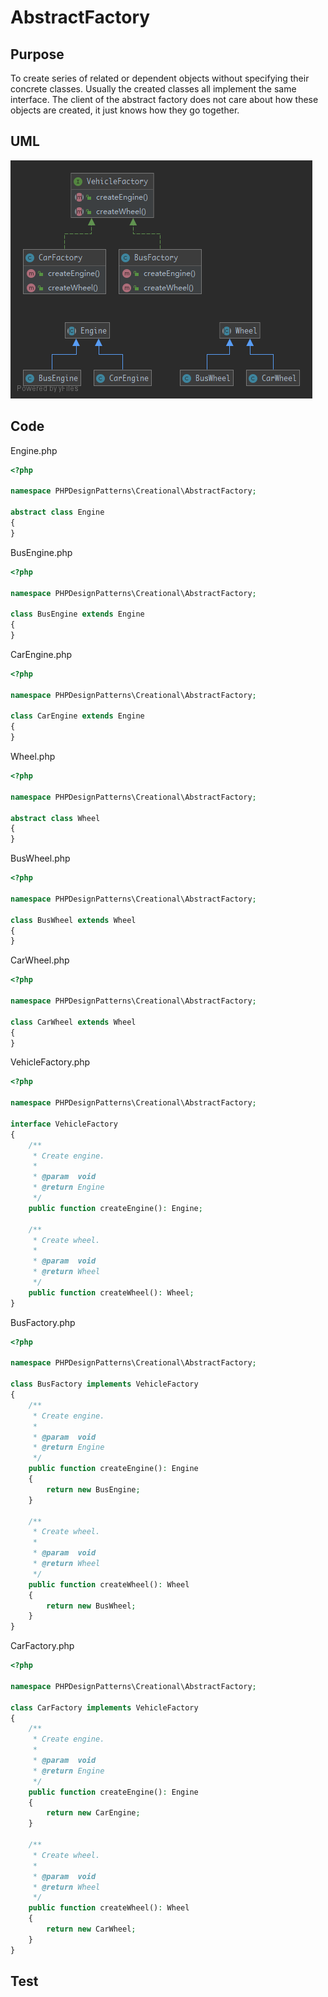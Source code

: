 # AbstractFactory

## Purpose

To create series of related or dependent objects without specifying their concrete classes. Usually the created classes all implement the same interface. The client of the abstract factory does not care about how these objects are created, it just knows how they go together.

## UML

![AbstractFactory](AbstractFactory.png)

## Code

Engine.php

```php
<?php

namespace PHPDesignPatterns\Creational\AbstractFactory;

abstract class Engine
{
}

```

BusEngine.php

```php
<?php

namespace PHPDesignPatterns\Creational\AbstractFactory;

class BusEngine extends Engine
{
}

```

CarEngine.php

```php
<?php

namespace PHPDesignPatterns\Creational\AbstractFactory;

class CarEngine extends Engine
{
}

```

Wheel.php

```php
<?php

namespace PHPDesignPatterns\Creational\AbstractFactory;

abstract class Wheel
{
}

```

BusWheel.php

```php
<?php

namespace PHPDesignPatterns\Creational\AbstractFactory;

class BusWheel extends Wheel
{
}

```

CarWheel.php

```php
<?php

namespace PHPDesignPatterns\Creational\AbstractFactory;

class CarWheel extends Wheel
{
}

```

VehicleFactory.php

```php
<?php

namespace PHPDesignPatterns\Creational\AbstractFactory;

interface VehicleFactory
{
    /**
     * Create engine.
     *
     * @param  void
     * @return Engine
     */
    public function createEngine(): Engine;

    /**
     * Create wheel.
     *
     * @param  void
     * @return Wheel
     */
    public function createWheel(): Wheel;
}

```

BusFactory.php

```php
<?php

namespace PHPDesignPatterns\Creational\AbstractFactory;

class BusFactory implements VehicleFactory
{
    /**
     * Create engine.
     *
     * @param  void
     * @return Engine
     */
    public function createEngine(): Engine
    {
        return new BusEngine;
    }

    /**
     * Create wheel.
     *
     * @param  void
     * @return Wheel
     */
    public function createWheel(): Wheel
    {
        return new BusWheel;
    }
}

```

CarFactory.php

```php
<?php

namespace PHPDesignPatterns\Creational\AbstractFactory;

class CarFactory implements VehicleFactory
{
    /**
     * Create engine.
     *
     * @param  void
     * @return Engine
     */
    public function createEngine(): Engine
    {
        return new CarEngine;
    }

    /**
     * Create wheel.
     *
     * @param  void
     * @return Wheel
     */
    public function createWheel(): Wheel
    {
        return new CarWheel;
    }
}

```

## Test